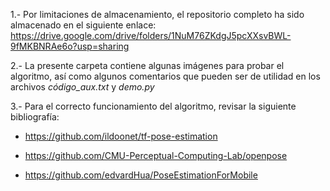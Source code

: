 1.- Por limitaciones de almacenamiento, el repositorio completo ha sido almacenado en el siguiente enlace: https://drive.google.com/drive/folders/1NuM76ZKdgJ5pcXXsvBWL-9fMKBNRAe6o?usp=sharing

2.- La presente carpeta contiene algunas imágenes para probar el algoritmo, así como algunos comentarios que pueden ser de utilidad en los archivos *código_aux.txt* y *demo.py*

3.- Para el correcto funcionamiento del algoritmo, revisar la siguiente bibliografía:

* https://github.com/ildoonet/tf-pose-estimation

* https://github.com/CMU-Perceptual-Computing-Lab/openpose

* https://github.com/edvardHua/PoseEstimationForMobile
